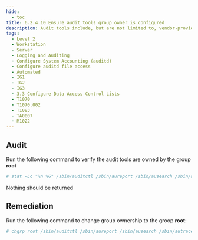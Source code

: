 ```yaml
---
hide:
  - toc
title: 6.2.4.10 Ensure audit tools group owner is configured
description: Audit tools include, but are not limited to, vendor-provided and open source audit tools needed to successfully view and manipulate audit information system activity and records. Audit tools include custom queries and report generators.
tags:
  - Level 2
  - Workstation
  - Server
  - Logging and Auditing
  - Configure System Accounting (auditd)
  - Configure auditd file access
  - Automated
  - IG1
  - IG2
  - IG3
  - 3.3 Configure Data Access Control Lists
  - T1070
  - T1070.002
  - T1083
  - TA0007
  - M1022
---
```


## Audit
Run the following command to verify the audit tools are owned by the group **root**
```bash
# stat -Lc "%n %G" /sbin/auditctl /sbin/aureport /sbin/ausearch /sbin/autrace /sbin/auditd /sbin/augenrules | awk '$2 != "root" {print}'
```
Nothing should be returned

## Remediation
Run the following command to change group ownership to the groop **root**:
```bash
# chgrp root /sbin/auditctl /sbin/aureport /sbin/ausearch /sbin/autrace /sbin/auditd /sbin/augenrules
```
